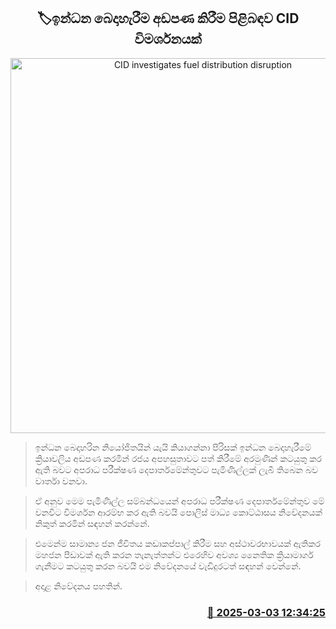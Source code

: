 <p align='center'><b><h2 align='center' title='CID investigates fuel distribution disruption'>🏷ඉන්ධන බෙදාහැරීම අඩප​ණ කිරීම පිළිබඳ​ව CID විමර්ශනයක්</h2></b></p>
<p align='center'><img src='https://helakuru.sgp1.cdn.digitaloceanspaces.com/esana/images/lib/cid[1].jpg' width='600' alt='CID investigates fuel distribution disruption'></p>

> ඉන්ධන බෙදාහරින නියෝජිතයින් යැයි කියාගන්නා පිරිසක් ඉන්ධන බෙදාහැරීමේ ක්‍රියාවලිය අඩපණ කරමින් රජය අපහසුතාවට පත් කිරීමේ අරමුණින් කටයුතු කර ඇති බවට අපරාධ පරීක්ෂණ දෙපාර්තමේන්තුවට පැමිණිල්ලක් ලැබී තිබෙන බව වාර්තා වනවා.

> ඒ අනුව මෙ​ම පැමිණිල්ල සම්බන්ධයෙන් අපරාධ පරීක්ෂණ දෙපාර්තමේන්තුව මේ වනවිට විමර්ශන ආරම්භ කර ඇති බවයි පොලිස් මාධ්‍ය කොට්ඨාසය නිවේදනයක් නිකුත් කරමින් සඳහන් කරන්නේ.

> එමෙන්​ම සාමාන්‍ය ජන ජීවිතය කඩාකප්පාල් කිරීම සහ අස්ථාවරභාවයක් ඇතිකර මහජන පීඩාවක් ඇති කරන තැනැත්තන්ට එරෙහිව අවශ්‍ය නෛති​ක ක්‍රියාමාර්ග ගැනීමට කටයුතු කරන බවයි එම නිවේදන​යේ වැඩිදුරටත් සඳහන් වෙන්නේ.

> අදාළ නිවේදනය පහතින්. 



<h3 align='right'><a href='https://www.helakuru.lk/esana/p/107975/'>📅 2025-03-03 12:34:25</a></h3>
